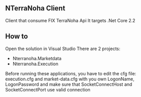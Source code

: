 ## NTerraNoha Client
Client that consume FIX TerraNoha Api
It targets .Net Core 2.2

## How to
Open the solution in Visual Studio
There are 2 projects:
* Nterranoha.Marketdata
* Nterranoha.Execution

Before running these applications, you have to edit the cfg file: execution.cfg and market-data.cfg with you own LogonName, LogonPassword and make sure that SocketConnectHost and SocketConnectPort use valid connection

